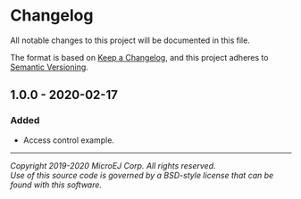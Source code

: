 # Changelog

All notable changes to this project will be documented in this file.

The format is based on [Keep a Changelog](https://keepachangelog.com/en/1.0.0/),
and this project adheres to [Semantic Versioning](https://semver.org/spec/v2.0.0.html).

## 1.0.0 - 2020-02-17

### Added

  - Access control example.
  
---  
_Copyright 2019-2020 MicroEJ Corp. All rights reserved._  
_Use of this source code is governed by a BSD-style license that can be found with this software._